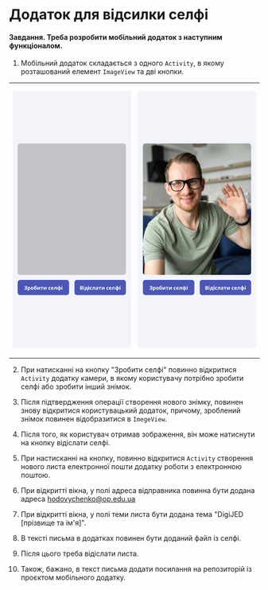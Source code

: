 # Додаток для відсилки селфі

#### Завдання. Треба розробити мобільний додаток з наступним функціоналом.

1. Мобільний додаток складається з одного `Activity`, в якому розташований елемент `ImageView` та дві кнопки.

<table>
<tr>
<td><p align="center">
  <img src="files/01/0001.png" /></td>
  <td><p align="center">
  <img src="files/01/0002.png" /></td>
</tr>
</table>

2. При натисканні на кнопку "Зробити селфі" повинно відкритися `Activity` додатку камери, в якому користувачу потрібно зробити селфі або зробити інший знімок.

3. Після підтвердження операції створення нового знімку, повинен знову відкритися користувацький додаток, причому, зроблений знімок повинен відобразитися в `ImegeView`.

4. Після того, як користувач отримав зображення, він може натиснути на кнопку відіслати селфі.

5. При настисканні на кнопку, повинно відкритися `Activity` створення нового листа електронної пошти додатку роботи з електронною поштою.

6. При відкритті вікна, у полі адреса відправника повинна бути додана адреса hodovychenko@op.edu.ua

7. При відкритті вікна, у полі теми листа бути додана тема "DigiJED [прізвище та ім'я]".

8. В тексті письма в додатках повинен бути доданий файл із селфі.

9. Після цього треба відіслати листа.

10. Також, бажано, в текст письма додати посилання на репозиторій із проєктом мобільного додатку.